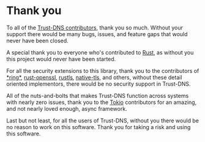 # Thank you

To all of the [Trust-DNS contributors](https://github.com/bluejekyll/trust-dns/graphs/contributors), thank you so much. Without your support there would be many bugs, issues, and feature gaps that would never have been closed.

A special thank you to everyone who's contributed to [Rust](https://github.com/rust-lang/rust/graphs/contributors), as without you this project would never have been started.

For all the security extensions to this library, thank you to the contributors of [\*ring\*](https://github.com/briansmith/ring/graphs/contributors), [rust-openssl](https://github.com/sfackler/rust-openssl/graphs/contributors), [rustls](https://github.com/ctz/rustls/graphs/contributors), [native-tls](https://github.com/sfackler/rust-native-tls), and others, without these detail oriented implementors, there would be no security support in Trust-DNS.

All of the nuts-and-bolts that makes Trust-DNS function across systems with nearly zero issues, thank you to the [Tokio](https://github.com/tokio-rs/tokio/graphs/contributors) contributors for an amazing, and not nearly loved enough, async framework.

Last but not least, for all the users of Trust-DNS, without you there would be no reason to work on this software. Thank you for taking a risk and using this software.